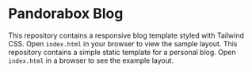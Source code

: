 # Pandorabox Blog

This repository contains a responsive blog template styled with Tailwind CSS.
Open `index.html` in your browser to view the sample layout.
This repository contains a simple static template for a personal blog. Open `index.html` in a browser to see the example layout.
